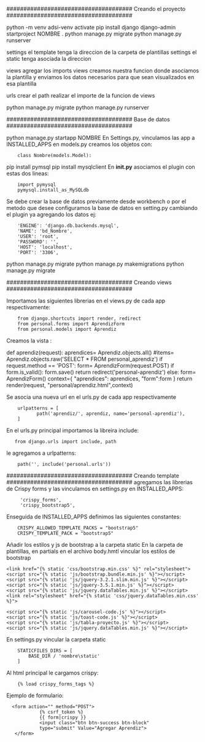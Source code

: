 #####################################
Creando el proyecto
#####################################

python -m venv adsi-venv
activate
pip install django
django-admin startproject NOMBRE .
python manage.py migrate
python manage.py runserver


settings el template tenga la direccion de la carpeta de plantillas
settings el static tenga asociada la direccion

views agregar los imports
views creamos nuestra funcion donde asociamos la plantilla y enviamos los datos necesarios para que sean visualizados en esa plantilla

urls crear el path
realizar el importe de la funcion de views

python manage.py migrate
python manage.py runserver

#####################################
Base de datos
#####################################

python manage.py startapp NOMBRE
En Settings.py, vinculamos las app a INSTALLED_APPS 
en models.py creamos los objetos con:

        class Nombre(models.Model):

pip install pymsql
pip install mysqlclient
En __init.py__ asociamos el plugin con estas dos lineas:

        import pymysql
        pymysql.install_as_MySQLdb

Se debe crear la base de datos previamente desde workbench o por el metodo que desee
configuramos la base de datos en setting.py cambiando el plugin ya agregando los datos ej:

        'ENGINE': 'django.db.backends.mysql',
        'NAME': 'bd_Nombre',
        'USER': 'root',
        'PASSWORD': '',
        'HOST': 'localhost',
        'PORT': '3306',

python manage.py migrate
python manage.py makemigrations
python manage.py migrate

#####################################
Creando views
#####################################

Importamos las siguientes librerias en el views.py de cada app respectivamente:

        from django.shortcuts import render, redirect
        from personal.forms import AprendizForm
        from personal.models import Aprendiz

Creamos la vista :

def aprendiz(request):
    aprendices= Aprendiz.objects.all()
    #items= Aprendiz.objects.raw('SELECT * FROM personal_aprendiz')
    if request.method == 'POST':
        form= AprendizForm(request.POST)
        if form.is_valid():
            form.save()
            return redirect('personal-aprendiz')
    else:
        form= AprendizForm()
        context={
            "aprendices": aprendices,
            "form":form
        }
    return render(request, "personal/aprendiz.html",context)

Se asocia una nueva url en el urls.py de cada app respectivamente

        urlpatterns = [
               path('aprendiz/', aprendiz, name='personal-aprendiz'),
        ]
En el urls.py principal importamos la libreira include:

       from django.urls import include, path

le agregamos a urlpatterns:
        
        path('', include('personal.urls'))

#####################################
Creando template
#####################################
agregamos las librerias de Crispy forms y las vinculamos en settings.py en INSTALLED_APPS:

         'crispy_forms',
         'crispy_bootstrap5',

Enseguida de INSTALLED_APPS definimos las siguientes constantes:
     
        CRISPY_ALLOWED_TEMPLATE_PACKS = "bootstrap5"
        CRISPY_TEMPLATE_PACK = "bootstrap5"

Añadir los estilos y js de bootstrap a la carpeta static
En la carpeta de plantillas, en partials en el archivo body.hmtl vincular los estilos de bootstrap

    <link href="{% static 'css/bootstrap.min.css' %}" rel="stylesheet">
    <script src="{% static 'js/bootstrap.bundle.min.js' %}"></script>
    <script src="{% static 'js/jquery-3.2.1.slim.min.js' %}"></script>
    <script src="{% static 'js/jquery-3.5.1.min.js' %}"></script>
    <script src="{% static 'js/jquery.dataTables.min.js' %}"></script>
    <link rel="stylesheet" href="{% static 'css/jquery.dataTables.min.css' %}">

    <script src="{% static 'js/carousel-code.js' %}"></script>
    <script src="{% static 'js/toast-code.js' %}"></script>
    <script src="{% static 'js/tabla-proyecto.js' %}"></script>
    <script src="{% static 'js/jquery.dataTables.min.js' %}"></script>

En settings.py vincular la carpeta static
 
        STATICFILES_DIRS = [
            BASE_DIR / 'nombre\static'
        ]

Al html principal le cargamos crispy:
  
        {% load crispy_forms_tags %}

Ejemplo de formulario:

      <form action="" method="POST">
                {% csrf_token %}
                {{ form|crispy }}
                <input class="btn btn-success btn-block" 
                type="submit" Value="Agregar Aprendiz">
       </form>


















